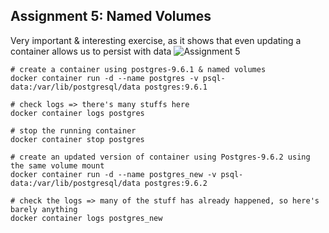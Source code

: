 ## Assignment 5: Named Volumes
Very important & interesting exercise, as it shows that even updating a container allows us to persist with data
![Assignment 5](https://i.imgur.com/8mXrswl.png)

```
# create a container using postgres-9.6.1 & named volumes
docker container run -d --name postgres -v psql-data:/var/lib/postgresql/data postgres:9.6.1

# check logs => there's many stuffs here
docker container logs postgres

# stop the running container
docker container stop postgres

# create an updated version of container using Postgres-9.6.2 using the same volume mount
docker container run -d --name postgres_new -v psql-data:/var/lib/postgresql/data postgres:9.6.2

# check the logs => many of the stuff has already happened, so here's barely anything
docker container logs postgres_new
```

